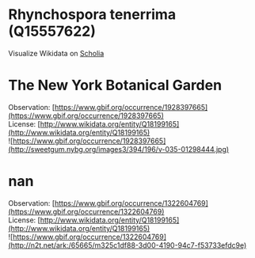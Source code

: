 
Rhynchospora tenerrima (Q15557622)
==================================
  
Visualize Wikidata on [Scholia](https://scholia.toolforge.org/taxon/Q15557622)
# The New York Botanical Garden
  
Observation: [https://www.gbif.org/occurrence/1928397665](https://www.gbif.org/occurrence/1928397665)  
License: [http://www.wikidata.org/entity/Q18199165](http://www.wikidata.org/entity/Q18199165)  
![https://www.gbif.org/occurrence/1928397665](http://sweetgum.nybg.org/images3/394/196/v-035-01298444.jpg)
# nan
  
Observation: [https://www.gbif.org/occurrence/1322604769](https://www.gbif.org/occurrence/1322604769)  
License: [http://www.wikidata.org/entity/Q18199165](http://www.wikidata.org/entity/Q18199165)  
![https://www.gbif.org/occurrence/1322604769](http://n2t.net/ark:/65665/m325c1df88-3d00-4190-94c7-f53733efdc9e)